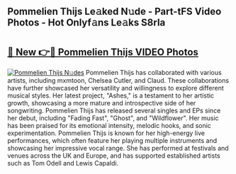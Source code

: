 ## Pommelien Thijs Le𝚊ked N𝚞de - Part-tFS Video Photos - Hot Onlyf𝚊ns Le𝚊ks S8rIa

# <h2><a href="http://ab51132.deff.icu/?id=Pommelien+Thijs">🔗 New 👉🔴 Pommelien Thijs VIDEO Photos</a></h2>

[![Pommelien Thijs N𝚞des](https://i.imgur.com/rIISA9y.gif)](http://ab51132.deff.icu/?id=Pommelien+Thijs)
Pommelien Thijs has collaborated with various artists, including mxmtoon, Chelsea Cutler, and Claud. These collaborations have further showcased her versatility and willingness to explore different musical styles. Her latest project, "Ashes," is a testament to her artistic growth, showcasing a more mature and introspective side of her songwriting. Pommelien Thijs has released several singles and EPs since her debut, including "Fading Fast", "Ghost", and "Wildflower". Her music has been praised for its emotional intensity, melodic hooks, and sonic experimentation. Pommelien Thijs is known for her high-energy live performances, which often feature her playing multiple instruments and showcasing her impressive vocal range. She has performed at festivals and venues across the UK and Europe, and has supported established artists such as Tom Odell and Lewis Capaldi.
